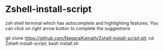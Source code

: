 # Zshell-install-script
zsh shell terminal which has autocomplete and highlighting features. You can click on right arrow button to complete the suggestions


git clone https://github.com/NagarajKamath/Zshell-install-script.git; cd Zshell-install-script; bash install.sh
